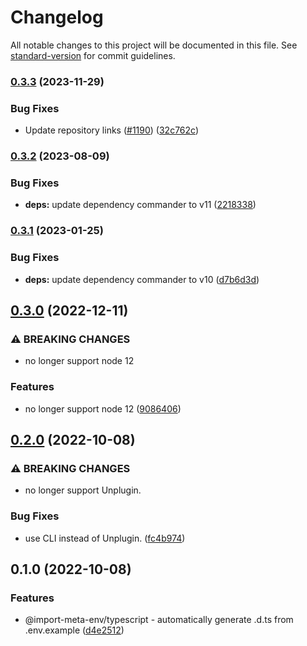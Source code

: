# Changelog

All notable changes to this project will be documented in this file. See [standard-version](https://github.com/conventional-changelog/standard-version) for commit guidelines.

### [0.3.3](https://github.com/runtime-env/import-meta-env/compare/typescript0.3.2...typescript0.3.3) (2023-11-29)


### Bug Fixes

* Update repository links ([#1190](https://github.com/runtime-env/import-meta-env/issues/1190)) ([32c762c](https://github.com/runtime-env/import-meta-env/commit/32c762c4e64be00bba3d673716e3aeb09e39cd7f))

### [0.3.2](https://github.com/runtime-env/import-meta-env/compare/typescript0.3.1...typescript0.3.2) (2023-08-09)


### Bug Fixes

* **deps:** update dependency commander to v11 ([2218338](https://github.com/runtime-env/import-meta-env/commit/2218338974827fa45fcf7f16ac03d312227a398a))

### [0.3.1](https://github.com/runtime-env/import-meta-env/compare/typescript0.3.0...typescript0.3.1) (2023-01-25)


### Bug Fixes

* **deps:** update dependency commander to v10 ([d7b6d3d](https://github.com/runtime-env/import-meta-env/commit/d7b6d3da733db25acfab1b00fa0cd7b226f141a8))

## [0.3.0](https://github.com/runtime-env/import-meta-env/compare/typescript0.2.0...typescript0.3.0) (2022-12-11)


### ⚠ BREAKING CHANGES

* no longer support node 12

### Features

* no longer support node 12 ([9086406](https://github.com/runtime-env/import-meta-env/commit/908640683e0dff593816c75903da51f971943863))

## [0.2.0](https://github.com/runtime-env/import-meta-env/compare/typescript0.1.0...typescript0.2.0) (2022-10-08)


### ⚠ BREAKING CHANGES

* no longer support Unplugin.

### Bug Fixes

* use CLI instead of Unplugin. ([fc4b974](https://github.com/runtime-env/import-meta-env/commit/fc4b974738bda26b00779fa46f53be3d381ba4d0))

## 0.1.0 (2022-10-08)


### Features

* @import-meta-env/typescript - automatically generate .d.ts from .env.example ([d4e2512](https://github.com/runtime-env/import-meta-env/commit/d4e251224f3925b37fe4538a725a81c98d17a726))
